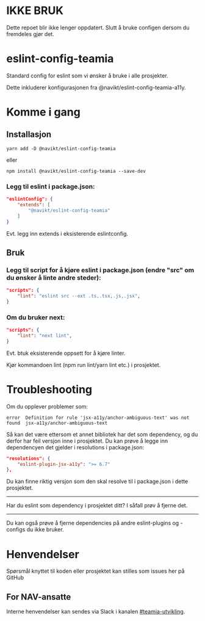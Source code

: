 # IKKE BRUK
Dette repoet blir ikke lenger oppdatert. Slutt å bruke configen dersom du fremdeles gjør det.

# eslint-config-teamia

Standard config for eslint som vi ønsker å bruke i alle prosjekter.

Dette inkluderer konfigurasjonen fra @navikt/eslint-config-teamia-a11y.

# Komme i gang

## Installasjon

`yarn add -D @navikt/eslint-config-teamia`

eller

`npm install @navikt/eslint-config-teamia --save-dev`

### Legg til eslint i package.json:

```json
"eslintConfig": {
    "extends": [
        "@navikt/eslint-config-teamia"
    ]
}
```

Evt. legg inn extends i eksisterende eslintconfig.

## Bruk

### Legg til script for å kjøre eslint i package.json (endre "src" om du ønsker å linte andre steder):

```json
"scripts": {
    "lint": "eslint src --ext .ts,.tsx,.js,.jsx",
}
```

### Om du bruker next:

```json
"scripts": {
    "lint": "next lint",
}
```

Evt. btuk eksisterende oppsett for å kjøre linter.

Kjør kommandoen lint (npm run lint/yarn lint etc.) i prosjektet.

# Troubleshooting

Om du opplever problemer som:

```
error  Definition for rule 'jsx-a11y/anchor-ambiguous-text' was not found  jsx-a11y/anchor-ambiguous-text
```

Så kan det være ettersom et annet bibliotek har det som dependency, og du derfor har feil versjon inne i prosjektet. Du kan prøve å legge inn dependencyen det gjelder i resolutions i package.json:

```json
"resolutions": {
    "eslint-plugin-jsx-a11y": ">= 6.7"
},
```

Du kan finne riktig versjon som den skal resolve til i package.json i dette prosjektet.

---

Har du eslint som dependency i prosjektet ditt? I såfall prøv å fjerne det.

---

Du kan også prøve å fjerne dependencies på andre eslint-plugins og -configs du ikke bruker.

# Henvendelser

Spørsmål knyttet til koden eller prosjektet kan stilles som issues her på GitHub

## For NAV-ansatte

Interne henvendelser kan sendes via Slack i kanalen [#teamia-utvikling](https://nav-it.slack.com/archives/C016KJA7CFK).
